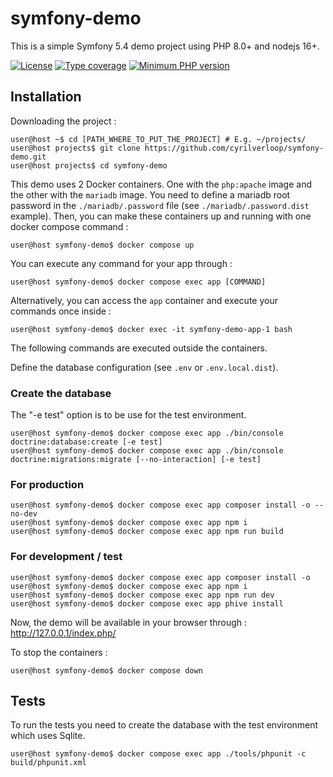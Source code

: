 # symfony-demo

This is a simple Symfony 5.4 demo project using PHP 8.0+ and nodejs 16+.

[![License](https://img.shields.io/github/license/cyrilverloop/symfony-demo)](https://github.com/cyrilverloop/symfony-demo/blob/trunk/LICENSE)
[![Type coverage](https://shepherd.dev/github/cyrilverloop/symfony-demo/coverage.svg)](https://shepherd.dev/github/cyrilverloop/symfony-demo)
[![Minimum PHP version](https://img.shields.io/badge/php-%3E%3D8-%23777BB4?logo=php&style=flat)](https://www.php.net/)


## Installation

Downloading the project :

```shellsession
user@host ~$ cd [PATH_WHERE_TO_PUT_THE_PROJECT] # E.g. ~/projects/
user@host projects$ git clone https://github.com/cyrilverloop/symfony-demo.git
user@host projects$ cd symfony-demo
```

This demo uses 2 Docker containers.
One with the `php:apache` image and the other with the `mariadb` image.
You need to define a mariadb root password in the `./mariadb/.password` file (see `./mariadb/.password.dist` example).
Then, you can make these containers up and running with one docker compose command :
```shellsession
user@host symfony-demo$ docker compose up
```
You can execute any command for your app through :
```shellsession
user@host symfony-demo$ docker compose exec app [COMMAND]
```
Alternatively, you can access the `app` container and execute your commands once inside :
```shellsession
user@host symfony-demo$ docker exec -it symfony-demo-app-1 bash
```
The following commands are executed outside the containers.

Define the database configuration (see `.env` or `.env.local.dist`).

### Create the database

The "-e test" option is to be use for the test environment.
```shellsession
user@host symfony-demo$ docker compose exec app ./bin/console doctrine:database:create [-e test]
user@host symfony-demo$ docker compose exec app ./bin/console doctrine:migrations:migrate [--no-interaction] [-e test]
```

### For production

```shellsession
user@host symfony-demo$ docker compose exec app composer install -o --no-dev
user@host symfony-demo$ docker compose exec app npm i
user@host symfony-demo$ docker compose exec app npm run build
```

### For development / test

```shellsession
user@host symfony-demo$ docker compose exec app composer install -o
user@host symfony-demo$ docker compose exec app npm i
user@host symfony-demo$ docker compose exec app npm run dev
user@host symfony-demo$ docker compose exec app phive install
```

Now, the demo will be available in your browser through : http://127.0.0.1/index.php/

To stop the containers :
```shellsession
user@host symfony-demo$ docker compose down
```


## Tests

To run the tests you need to create the database with the test environment which uses Sqlite.
```shellsession
user@host symfony-demo$ docker compose exec app ./tools/phpunit -c build/phpunit.xml
```
